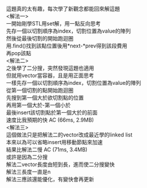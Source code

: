 這題真的太有趣，每次學了新觀念都能回來解這題<br>
<解法一><br>
一開始剛學STL用set解，用一點反向思考<br>
先存一個以切割順序為index，切割位置為value的陣列<br>
然後從最後切割的開始跑迴圈<br>
用.find()找到該點位置後用*next-*prev得到該段費用<br>
再pop該點<br>
<解法二><br>
之後學了二分搜，突然發現這題也適用<br>
但就用vector當容器，且是用正面思考<br>
一樣先存一個以切割順序為index，切割位置為value的陣列<br>
從第一個切割的點開始跑迴圈<br>
先搜到第一個大於欲切割點的位置<br>
再用第一個大於-第一個小於<br>
最後insert該切割點於第一個大於的前面<br>
速度比我預期的快 AC (66ms, 2.9MB)<br>
<解法三><br>
這個做法只是把解法二的vector改成最近學的linked list<br>
本來以為可以省略insert用移動節點來加速<br>
結果比解法二慢 	AC (71ms, 3.4MB)<br>
或許是因為二分搜<br>
解法二vector長度由短到長，進而使二分搜變快<br>
解法三長度一直是n<br>
解法三應該還能優化，有變快會再更新<br>
